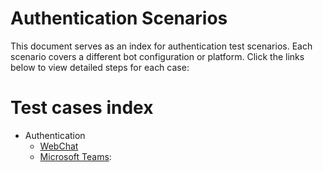 # Authentication Scenarios

This document serves as an index for authentication test scenarios. Each scenario covers a different bot configuration or platform. Click the links below to view detailed steps for each case:

# Test cases index

- Authentication
  - [WebChat](./authentication/webchat.md)
  - [Microsoft Teams](./authentication/msteams.md):
